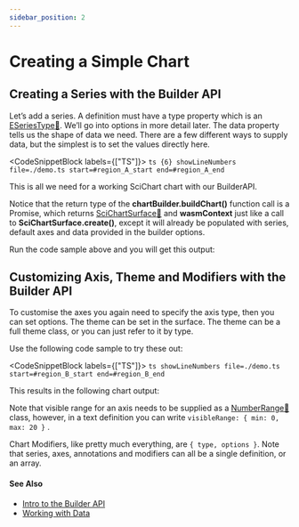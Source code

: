 ```yaml
---
sidebar_position: 2
---
```


# Creating a Simple Chart

Creating a Series with the Builder API
--------------------------------------

Let’s add a series. A definition must have a type property which is an [ESeriesType:blue_book:](https://www.scichart.com/documentation/js/current/typedoc/enums/eseriestype.html). We’ll go into options in more detail later. The data property tells us the shape of data we need. There are a few different ways to supply data, but the simplest is to set the values directly here.

<CodeSnippetBlock labels={["TS"]}>
    ```ts {6} showLineNumbers file=./demo.ts start=#region_A_start end=#region_A_end
    ```
</CodeSnippetBlock>

This is all we need for a working SciChart chart with our BuilderAPI.

Notice that the return type of the **chartBuilder.buildChart()** function call is a Promise, which returns [SciChartSurface:blue_book:](https://www.scichart.com/documentation/js/current/typedoc/classes/scichartsurface.html) and **wasmContext** just like a call to **SciChartSurface.create()**, except it will already be populated with series, default axes and data provided in the builder options.

Run the code sample above and you will get this output:

<CenteredImageWrapper 
    src="images/BuilderApi_CreateSeriesExample1.png"
/>

Customizing Axis, Theme and Modifiers with the Builder API
----------------------------------------------------------

To customise the axes you again need to specify the axis type, then you can set options. The theme can be set in the surface. The theme can be a full theme class, or you can just refer to it by type.

Use the following code sample to try these out:

<CodeSnippetBlock labels={["TS"]}>
    ```ts showLineNumbers file=./demo.ts start=#region_B_start end=#region_B_end
    ```
</CodeSnippetBlock>

This results in the following chart output:

<CenteredImageWrapper 
    src="images/BuilderApi_CreateSeriesExample2.png"
/>

Note that visible range for an axis needs to be supplied as a [NumberRange:blue_book:](https://www.scichart.com/documentation/js/current/typedoc/classes/numberrange.html) class, however, in a text definition you can write `visibleRange: { min: 0, max: 20 }` .

Chart Modifiers, like pretty much everything, are `{ type, options }`. Note that series, axes, annotations and modifiers can all be a single definition, or an array.

#### See Also

* [Intro to the Builder API](/2d-charts/builder-api/builder-api-overview)
* [Working with Data](/2d-charts/builder-api/working-with-data)